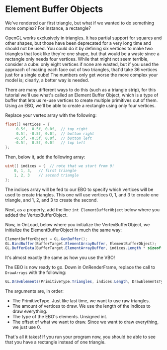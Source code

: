 # Element Buffer Objects

We've rendered our first triangle, but what if we wanted to do something more complex? For instance, a rectangle?

OpenGL works exclusively in triangles. It has partial support for squares and other shapes, but those have been deprecated for a very long time and should not be used. You could do it by defining six vertices to make two triangles that look like they're one shape, but that would be a waste since a rectangle only needs four vertices. While that might not seem terrible, consider a cube: only eight vertices if none are wasted, but if you used the approach of making each face out of two triangles, that'd take 36 vertices just for a single cube! The numbers only get worse the more complex your model is; clearly, a better way is needed.

There are many different ways to do this (such as a triangle strip), for this tutorial we'll use what's called an Element Buffer Object, which is a type of buffer that lets us re-use vertices to create multiple primitives out of them. Using an EBO, we'll be able to create a rectangle using only four vertices.

Replace your vertex array with the following:

```cs
float[] vertices = {
     0.5f,  0.5f, 0.0f,  // top right
     0.5f, -0.5f, 0.0f,  // bottom right
    -0.5f, -0.5f, 0.0f,  // bottom left
    -0.5f,  0.5f, 0.0f   // top left
};
```

Then, below it, add the following array:

```cs
uint[] indices = {  // note that we start from 0!
    0, 1, 3,   // first triangle
    1, 2, 3    // second triangle
};
```

The indices array will be fed to our EBO to specify which vertices will be used to create triangles. This one will use vertices 0, 1, and 3 to create one triangle, and 1, 2, and 3 to create the second.

Next, as a property, add the line `int ElementBufferObject` below where you added the VertexBufferObject.

Now, in OnLoad, below where you initialize the VertexBufferObject, we initialize the ElementBufferObject in much the same way:

```cs
ElementBufferObject = GL.GenBuffer();
GL.BindBuffer(BufferTarget.ElementArrayBuffer, ElementBufferObject);
GL.BufferData(BufferTarget.ElementArrayBuffer, indices.Length * sizeof(uint), indices, BufferUsageHint.StaticDraw);
```

It's almost exactly the same as how you use the VBO!

The EBO is now ready to go. Down in OnRenderFrame, replace the call to `DrawArrays` with the following:

```cs
GL.DrawElements(PrimitiveType.Triangles, indices.Length, DrawElementsType.UnsignedInt, 0);
```

The arguments are, in order:

- The PrimitiveType. Just like last time, we want to use raw triangles.
- The amount of vertices to draw. We use the length of the indices to draw everything.
- The type of the EBO's elements. Unsigned int.
- The offset of what we want to draw. Since we want to draw everything, we just use 0.

That's all it takes! If you run your program now, you should be able to see that you have a rectangle instead of one triangle.
